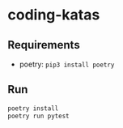 # coding-katas

## Requirements

* poetry: `pip3 install poetry`

## Run

```python
poetry install
poetry run pytest
```